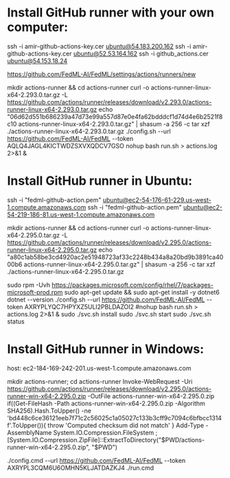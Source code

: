 # Install  GitHub runner with your own computer:
ssh -i amir-github-actions-key.cer ubuntu@54.183.200.162
ssh -i amir-github-actions-key.cer ubuntu@52.53.164.162
ssh -i github_actions.cer ubuntu@54.153.18.24

https://github.com/FedML-AI/FedML/settings/actions/runners/new

mkdir actions-runner && cd actions-runner
curl -o actions-runner-linux-x64-2.293.0.tar.gz -L https://github.com/actions/runner/releases/download/v2.293.0/actions-runner-linux-x64-2.293.0.tar.gz
echo "06d62d551b686239a47d73e99a557d87e0e4fa62bdddcf1d74d4e6b2521f8c10  actions-runner-linux-x64-2.293.0.tar.gz" | shasum -a 256 -c
tar xzf ./actions-runner-linux-x64-2.293.0.tar.gz
./config.sh --url https://github.com/FedML-AI/FedML --token AQLQ4JAGL4KICTWDZSXVXQDCV7GSO
nohup bash run.sh > actions.log 2>&1 &

# Install GitHub runner in Ubuntu:
ssh -i "fedml-github-action.pem" ubuntu@ec2-54-176-61-229.us-west-1.compute.amazonaws.com
ssh -i "fedml-github-action.pem" ubuntu@ec2-54-219-186-81.us-west-1.compute.amazonaws.com

mkdir actions-runner && cd actions-runner
curl -o actions-runner-linux-x64-2.295.0.tar.gz -L https://github.com/actions/runner/releases/download/v2.295.0/actions-runner-linux-x64-2.295.0.tar.gz
echo "a80c1ab58be3cd4920ac2e51948723af33c2248b434a8a20bd9b3891ca4000b6  actions-runner-linux-x64-2.295.0.tar.gz" | shasum -a 256 -c
tar xzf ./actions-runner-linux-x64-2.295.0.tar.gz

sudo rpm -Uvh https://packages.microsoft.com/config/rhel/7/packages-microsoft-prod.rpm
sudo apt-get update && sudo apt-get install -y dotnet6
dotnet --version
./config.sh --url https://github.com/FedML-AI/FedML --token AXRYPLYQC7HPYXZ5ULI2PBLDAZOI2
#nohup bash run.sh > actions.log 2>&1 &
sudo ./svc.sh install
sudo ./svc.sh start
sudo ./svc.sh status


# Install GitHub runner in Windows:
host: ec2-184-169-242-201.us-west-1.compute.amazonaws.com

mkdir actions-runner; cd actions-runner
Invoke-WebRequest -Uri https://github.com/actions/runner/releases/download/v2.295.0/actions-runner-win-x64-2.295.0.zip -OutFile actions-runner-win-x64-2.295.0.zip
if((Get-FileHash -Path actions-runner-win-x64-2.295.0.zip -Algorithm SHA256).Hash.ToUpper() -ne 'bd448c6ce36121eeb7f71c2c56025c1a05027c133b3cff9c7094c6bfbcc1314f'.ToUpper()){ throw 'Computed checksum did not match' }
Add-Type -AssemblyName System.IO.Compression.FileSystem ; [System.IO.Compression.ZipFile]::ExtractToDirectory("$PWD/actions-runner-win-x64-2.295.0.zip", "$PWD")

./config.cmd --url https://github.com/FedML-AI/FedML --token AXRYPL3CQM6U6OMHN5KLJATDAZKJ4
./run.cmd